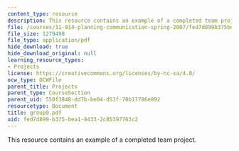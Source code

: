 ```yaml
---
content_type: resource
description: This resource contains an example of a completed team project.
file: /courses/11-914-planning-communication-spring-2007/fed7d899b375bea194332c85397763c2_group9.pdf
file_size: 1279498
file_type: application/pdf
hide_download: true
hide_download_original: null
learning_resource_types:
- Projects
license: https://creativecommons.org/licenses/by-nc-sa/4.0/
ocw_type: OCWFile
parent_title: Projects
parent_type: CourseSection
parent_uid: 550f3848-dd7b-be04-d53f-70b17786e892
resourcetype: Document
title: group9.pdf
uid: fed7d899-b375-bea1-9433-2c85397763c2
---
```

This resource contains an example of a completed team project.